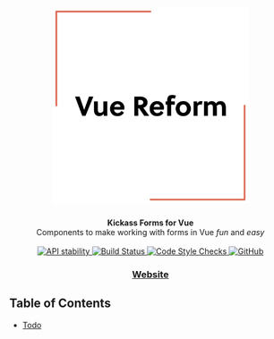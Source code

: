 <h1 align="center"><img src="https://raw.githubusercontent.com/lesharris/vue-reform/master/docs/images/vue-reform-logo-main.png" alt="Vue Reform" width="350" height="350"/></h1>

<div align="center">
  <strong>Kickass Forms for Vue</strong>
</div>

<div align="center">
  Components to make working with forms in Vue <em>fun</em> and <em>easy</em>
</div>

<br/>

<div align="center">
  <a href="https://nodejs.org/api/documentation.html#documentation_stability_index">
    <img src="https://img.shields.io/badge/stability-experimental-orange.svg?style=flat-square"
      alt="API stability" />
  </a>

  <a href="https://circleci.com/gh/lesharris/vue-reform">
    <img src="https://circleci.com/gh/lesharris/vue-reform.svg?style=svg"
      alt="Build Status" />
  </a>

  <a href="https://www.codefactor.io/repository/github/lesharris/vue-reform">
    <img src="https://www.codefactor.io/repository/github/lesharris/vue-reform/badge"
      alt="Code Style Checks" />
  </a>

  <a href="https://github.com/lesharris/vue-reform">
    <img
      alt="GitHub"
      src="https://img.shields.io/github/license/lesharris/vue-reform.svg"
    >
  </a>
</div>

<div align="center">
  <h3>
    <a href="https://vuereform.dev">
      Website
    </a>
  </h3>
</div>

## Table of Contents

- [Todo](#todo)
